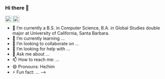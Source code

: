 ### Hi there 👋

<a href="https://leetcode.com/zhy1594102803/">
  <img align="left" alt="Leetcode" width="22px" src="https://cdn.jsdelivr.net/npm/simple-icons@v3/icons/leetcode.svg" />
</a>
<a href="https://www.linkedin.com/in/jonathan-h-z/">
  <img align="left" alt="LinkedIn" width="22px" src="https://cdn.jsdelivr.net/npm/simple-icons@3.13.0/icons/linkedin.svg" />
</a>
<br />

- 🔭 I’m currently a B.S. in Computer Science, B.A. in Global Studies double major at University of California, Santa Barbara.
- 🌱 I’m currently learning ...
- 👯 I’m looking to collaborate on ...
- 🤔 I’m looking for help with ...
- 💬 Ask me about ...
- 📫 How to reach me: ...
- 😄 Pronouns: He/him
- ⚡ Fun fact: ...
-->
